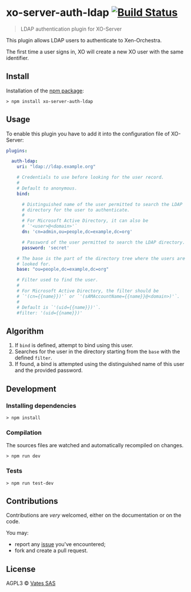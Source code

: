 # xo-server-auth-ldap [![Build Status](https://travis-ci.org/vatesfr/xo-server-auth-ldap.png?branch=master)](https://travis-ci.org/vatesfr/xo-server-auth-ldap)

> LDAP authentication plugin for XO-Server

This plugin allows LDAP users to authenticate to Xen-Orchestra.

The first time a user signs in, XO will create a new XO user with the
same identifier.

## Install

Installation of the [npm package](https://npmjs.org/package/xo-server-auth-ldap):

```
> npm install xo-server-auth-ldap
```

## Usage

To enable this plugin you have to add it into the configuration file
of XO-Server:

```yaml
plugins:

  auth-ldap:
    uri: "ldap://ldap.example.org"

    # Credentials to use before looking for the user record.
    #
    # Default to anonymous.
    bind:

      # Distinguished name of the user permitted to search the LDAP
      # directory for the user to authenticate.
      #
      # For Microsoft Active Directory, it can also be
      # `'<user>@<domain>'`
      dn: 'cn=admin,ou=people,dc=example,dc=org'

      # Password of the user permitted to search the LDAP directory.
      password: 'secret'

    # The base is the part of the directory tree where the users are
    # looked for.
    base: "ou=people,dc=example,dc=org"

    # Filter used to find the user.
    #
    # For Microsoft Active Directory, the filter should be
    # `'(cn={{name}})'` or `'(sAMAccountName={{name}}@<domain>)'`.
    #
    # Default is `'(uid={{name}})'`.
    #filter: '(uid={{name}})'
```

## Algorithm

1. If `bind` is defined, attempt to bind using this user.
2. Searches for the user in the directory starting from the `base`
   with the defined `filter`.
3. If found, a bind is attempted using the distinguished name of this
   user and the provided password.

## Development

### Installing dependencies

```
> npm install
```

### Compilation

The sources files are watched and automatically recompiled on changes.

```
> npm run dev
```

### Tests

```
> npm run test-dev
```

## Contributions

Contributions are *very* welcomed, either on the documentation or on
the code.

You may:

- report any [issue](https://github.com/vatesfr/xo-server-auth-ldap/issues)
  you've encountered;
- fork and create a pull request.

## License

AGPL3 © [Vates SAS](http://vates.fr)
